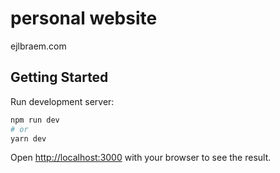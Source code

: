 # personal website

ejlbraem.com

## Getting Started

Run development server:

```bash
npm run dev
# or
yarn dev
```

Open [http://localhost:3000](http://localhost:3000) with your browser to see the result.

